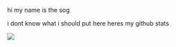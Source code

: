 hi my name is the sog

i dont know what i should put here heres my github stats



<picture>
  <source
    srcset="https://github-readme-stats.vercel.app/api?username=n00b69&show_icons=true&theme=radical"
    media="(prefers-color-scheme: dark)"
  />
    <source
    srcset="https://github-readme-stats.vercel.app/api?username=n00b69&show_icons=true"
    media="(prefers-color-scheme: light), (prefers-color-scheme: no-preference)"
  />
  <img src="https://github-readme-stats.vercel.app/api?username=n00b69&show_icons=true" />
</picture>

<!--
**n00b69/n00b69** is a ✨ _special_ ✨ repository because its `README.md` (this file) appears on your GitHub profile.

Here are some ideas to get you started:

- 🔭 I’m currently working on ...
- 🌱 I’m currently learning ...
- 👯 I’m looking to collaborate on ...
- 🤔 I’m looking for help with ...
- 💬 Ask me about ...
- 📫 How to reach me: ...
- 😄 Pronouns: ...
- ⚡ Fun fact: ...
-->

